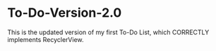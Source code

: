 # To-Do-Version-2.0

This is the updated version of my first To-Do List, which CORRECTLY implements RecyclerView.
